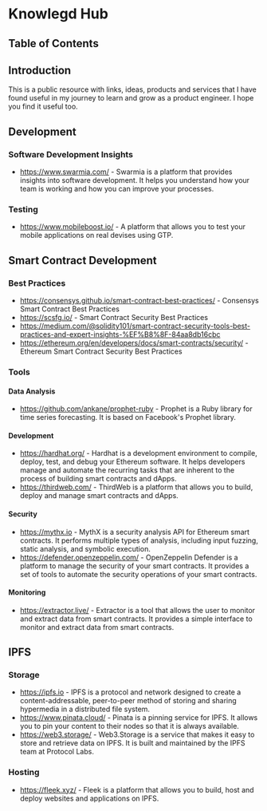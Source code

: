 # Knowlegd Hub

## Table of Contents

## Introduction

This is a public resource with links, ideas, products and services that I have found useful in my journey to learn and grow as a product engineer. I hope you find it useful too.

## Development

### Software Development Insights

- https://www.swarmia.com/ - Swarmia is a platform that provides insights into software development. It helps you understand how your team is working and how you can improve your processes.

### Testing

- https://www.mobileboost.io/ - A platform that allows you to test your mobile applications on real devises using GTP.

## Smart Contract Development

### Best Practices

- https://consensys.github.io/smart-contract-best-practices/ - Consensys Smart Contract Best Practices
- https://scsfg.io/ - Smart Contract Security Best Practices
- https://medium.com/@solidity101/smart-contract-security-tools-best-practices-and-expert-insights-%EF%B8%8F-84aa8db16cbc
- https://ethereum.org/en/developers/docs/smart-contracts/security/ - Ethereum Smart Contract Security Best Practices

### Tools

#### Data Analysis

- https://github.com/ankane/prophet-ruby - Prophet is a Ruby library for time series forecasting. It is based on Facebook's Prophet library.

#### Development

- https://hardhat.org/ - Hardhat is a development environment to compile, deploy, test, and debug your Ethereum software. It helps developers manage and automate the recurring tasks that are inherent to the process of building smart contracts and dApps.
- https://thirdweb.com/ - ThirdWeb is a platform that allows you to build, deploy and manage smart contracts and dApps.

#### Security

- https://mythx.io - MythX is a security analysis API for Ethereum smart contracts. It performs multiple types of analysis, including input fuzzing, static analysis, and symbolic execution.
- https://defender.openzeppelin.com/ - OpenZeppelin Defender is a platform to manage the security of your smart contracts. It provides a set of tools to automate the security operations of your smart contracts.

#### Monitoring

- https://extractor.live/ - Extractor is a tool that allows the user to monitor and extract data from smart contracts. It provides a simple interface to monitor and extract data from smart contracts.


## IPFS

### Storage

- https://ipfs.io - IPFS is a protocol and network designed to create a content-addressable, peer-to-peer method of storing and sharing hypermedia in a distributed file system.
- https://www.pinata.cloud/ - Pinata is a pinning service for IPFS. It allows you to pin your content to their nodes so that it is always available.
- https://web3.storage/ - Web3.Storage is a service that makes it easy to store and retrieve data on IPFS. It is built and maintained by the IPFS team at Protocol Labs.

### Hosting

- https://fleek.xyz/ - Fleek is a platform that allows you to build, host and deploy websites and applications on IPFS.
